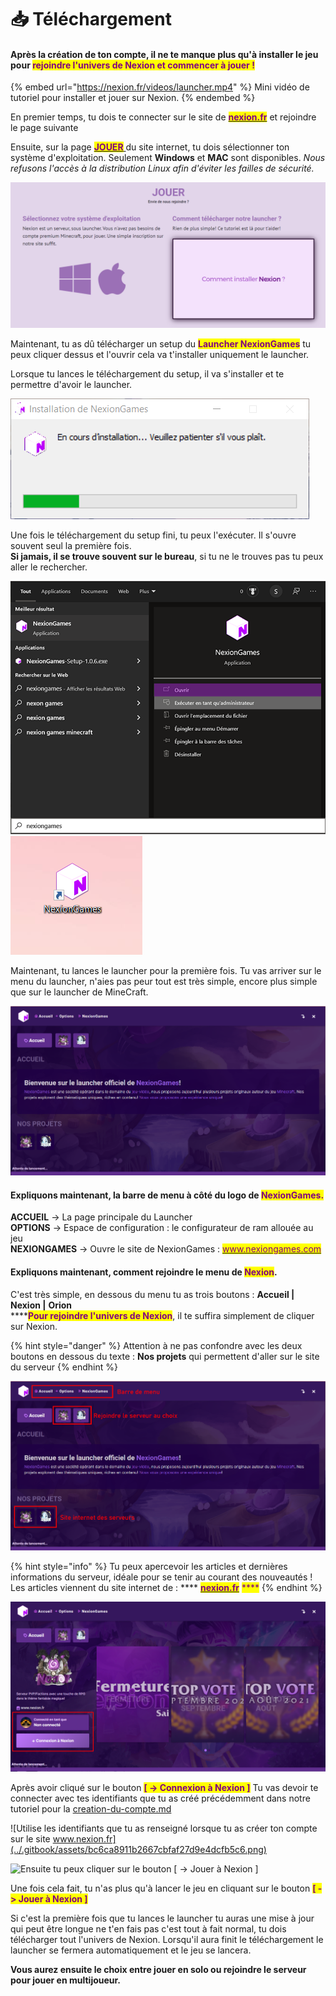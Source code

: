 # 📥 Téléchargement

#### Après la création de ton compte, il ne te manque plus qu'à installer le jeu pour <mark style="color:purple;">rejoindre l'univers de Nexion et commencer à jouer !</mark>

{% embed url="https://nexion.fr/videos/launcher.mp4" %}
Mini vidéo de tutoriel pour installer et jouer sur Nexion.
{% endembed %}

En premier temps, tu dois te connecter sur le site de [<mark style="color:purple;">**nexion.fr**</mark>](https://nexion.fr/) et rejoindre le page suivante

Ensuite, sur la page [<mark style="color:purple;">**JOUER**</mark> ](https://nexion.fr/join)du site internet, tu dois sélectionner ton système d'exploitation. Seulement **Windows** et **MAC** sont disponibles. _Nous refusons l'accès à la distribution Linux afin d'éviter les failles de sécurité._

![Site internet de la page : JOUER](<../.gitbook/assets/image (31).png>)

Maintenant, tu as dû télécharger un setup du <mark style="color:purple;">**Launcher NexionGames**</mark> tu peux cliquer dessus et l'ouvrir cela va t'installer uniquement le launcher.

Lorsque tu lances le téléchargement du setup, il va s'installer et te permettre d'avoir le launcher.

![Téléchargement du setup NexionGames](../.gitbook/assets/a3e80de32eb7c640673986b590e02ebe.png)

Une fois le téléchargement du setup fini, tu peux l'exécuter. Il s'ouvre souvent seul la première fois.\
**Si jamais, il se trouve souvent sur le bureau**, si tu ne le trouves pas tu peux aller le rechercher.&#x20;

![Si vous n'avez rien, vous pouvez le rechercher en appuyant sur la touche Windows, ou en faisant une recherche : "nexiongames"](<../.gitbook/assets/Sans titre - 1.png>) ![Sur le bureau, vous pouvez voir qu'une nouvelle icone est apparu -> c'est le launcher de NexionGames.](../.gitbook/assets/98d19ebc5441c06627479c07cdde2174.png)

Maintenant, tu lances le launcher pour la première fois. Tu vas arriver sur le menu du launcher, n'aies pas peur tout est très simple, encore plus simple que sur le launcher de MineCraft.

![Page principale du Launcher de NexionGames](<../.gitbook/assets/Sans titre-1 (1).png>)

#### Expliquons maintenant, la barre de menu à côté du logo de <mark style="color:purple;">NexionGames.</mark>&#x20;

**ACCUEIL** -> La page principale du Launcher\
**OPTIONS** -> Espace de configuration : le configurateur de ram allouée au jeu\
**NEXIONGAMES** -> Ouvre le site de NexionGames : [<mark style="color:purple;">www.nexiongames.com</mark>](https://nexiongames.com)<mark style="color:purple;"></mark>

#### Expliquons maintenant, comment rejoindre le menu de <mark style="color:purple;">Nexion</mark>.

C'est très simple, en dessous du menu tu as trois boutons : **Accueil |** **Nexion |** **Orion**\
****<mark style="color:purple;">**Pour rejoindre l'univers de Nexion**</mark>, il te suffira simplement de cliquer sur Nexion.

{% hint style="danger" %}
Attention à ne pas confondre avec les deux boutons en dessous du texte : **Nos projets** qui permettent d'aller sur le site du serveur
{% endhint %}

![](../.gitbook/assets/ghgh.png)

{% hint style="info" %}
Tu peux apercevoir les articles et dernières informations du serveur, idéale pour se tenir au courant des nouveautés ! Les articles viennent du site internet de : **** [<mark style="color:purple;">**nexion.fr**</mark>](https://nexion.fr) <mark style="color:purple;">****</mark>&#x20;
{% endhint %}

![Page du serveur Nexion, tu peux cliquer sur  \[ -> Connexion à Nexion \] pour rejoindre l'aventure !](<../.gitbook/assets/screen launcher Nexion.png>)

Après avoir cliqué sur le bouton <mark style="color:purple;">**\[ -> Connexion à Nexion ]**</mark> Tu vas devoir te connecter avec tes identifiants que tu as créé précédemment dans notre tutoriel pour la [creation-du-compte.md](creation-du-compte.md "mention")

![Utilise les identifiants que tu as renseigné lorsque tu as créer ton compte sur le site www.nexion.fr](../.gitbook/assets/bc6ca8911b2667cbfaf27d9e4dcfb5c6.png)

![Ensuite tu peux cliquer sur le bouton \[ -> Jouer à Nexion \]](../.gitbook/assets/Screenshot\_1.png)

Une fois cela fait, tu n'as plus qu'à lancer le jeu en cliquant sur le bouton <mark style="color:purple;">**\[ -> Jouer à Nexion ]**</mark>

Si c'est la première fois que tu lances le launcher tu auras une mise à jour qui peut être longue ne t'en fais pas c'est tout à fait normal, tu dois télécharger tout l'univers de Nexion. Lorsqu'il aura finit le téléchargement le launcher se fermera automatiquement et le jeu se lancera.

**Vous aurez ensuite le choix entre jouer en solo ou rejoindre le serveur pour jouer en multijoueur.**&#x20;
